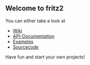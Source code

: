 ## Welcome to fritz2

You can either take a look at

- [Wiki](https://github.com/jwstegemann/fritz2/wiki)
- [API-Documentation](https://jwstegemann.github.io/fritz2/dokka/fritz2/)
- [Examples](https://jamowei.github.io/fritz2-examples/)
- [Sourcecode](https://github.com/jwstegemann/fritz2)

Have fun and start your own projects!
